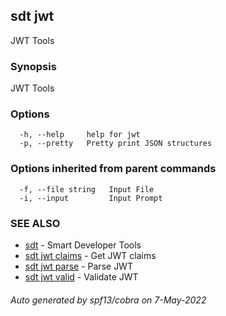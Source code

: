 ## sdt jwt

JWT Tools

### Synopsis

JWT Tools

### Options

```
  -h, --help     help for jwt
  -p, --pretty   Pretty print JSON structures
```

### Options inherited from parent commands

```
  -f, --file string   Input File
  -i, --input         Input Prompt
```

### SEE ALSO

* [sdt](sdt.md)	 - Smart Developer Tools
* [sdt jwt claims](sdt_jwt_claims.md)	 - Get JWT claims
* [sdt jwt parse](sdt_jwt_parse.md)	 - Parse JWT
* [sdt jwt valid](sdt_jwt_valid.md)	 - Validate JWT

###### Auto generated by spf13/cobra on 7-May-2022
